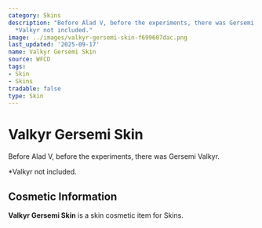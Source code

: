 ```yaml
---
category: Skins
description: "Before Alad V, before the experiments, there was Gersemi Valkyr. \n\n\
  *Valkyr not included."
image: ../images/valkyr-gersemi-skin-f699607dac.png
last_updated: '2025-09-17'
name: Valkyr Gersemi Skin
source: WFCD
tags:
- Skin
- Skins
tradable: false
type: Skin
---
```


# Valkyr Gersemi Skin

Before Alad V, before the experiments, there was Gersemi Valkyr. 

*Valkyr not included.

## Cosmetic Information

**Valkyr Gersemi Skin** is a skin cosmetic item for Skins.

